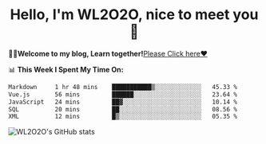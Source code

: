 <h1 align = "center">Hello, I'm WL2O2O, nice to meet you 👋</h1>

🧑‍💻**Welcome to my blog, Learn together!**[Please Click here❤️](https://wl2o2o.github.io)

📊 **This Week I Spent My Time On:**
<!--START_SECTION:waka-->

```txt
Markdown     1 hr 48 mins    ███████████▒░░░░░░░░░░░░░   45.33 %
Vue.js       56 mins         ██████░░░░░░░░░░░░░░░░░░░   23.64 %
JavaScript   24 mins         ██▓░░░░░░░░░░░░░░░░░░░░░░   10.14 %
SQL          20 mins         ██░░░░░░░░░░░░░░░░░░░░░░░   08.56 %
XML          12 mins         █▒░░░░░░░░░░░░░░░░░░░░░░░   05.35 %
```

<!--END_SECTION:waka-->

![WL2O2O's GitHub stats](https://github-readme-stats.vercel.app/api?username=wl2o2o&show_icons=true)


<!--
**WL2O2O/WL2O2O** is a ✨ _special_ ✨ repository because its `README.md` (this file) appears on your GitHub profile.

Here are some ideas to get you started:

- 🔭 I’m currently working on ...
- 🌱 I’m currently learning ...
- 👯 I’m looking to collaborate on ...
- 🤔 I’m looking for help with ...
- 💬 Ask me about ...
- 📫 How to reach me: ...
- 😄 Pronouns: ...
- ⚡ Fun fact: ...
-->

